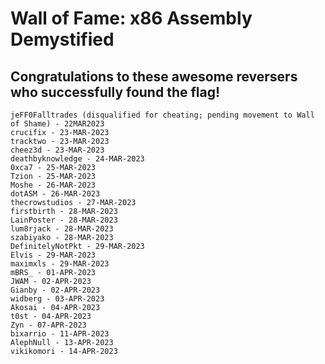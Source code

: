 # Wall of Fame: x86 Assembly Demystified

## Congratulations to these awesome reversers who successfully found the flag!

```
jeFF0Falltrades (disqualified for cheating; pending movement to Wall of Shame) - 22MAR2023
crucifix - 23-MAR-2023
tracktwo - 23-MAR-2023
cheez3d - 23-MAR-2023
deathbyknowledge - 24-MAR-2023
0xca7 - 25-MAR-2023
Tzion - 25-MAR-2023
Moshe - 26-MAR-2023
dotASM - 26-MAR-2023
thecrowstudios - 27-MAR-2023
firstbirth - 28-MAR-2023
LainPoster - 28-MAR-2023
lum8rjack - 28-MAR-2023
szabiyako - 28-MAR-2023
DefinitelyNotPkt - 29-MAR-2023
Elvis - 29-MAR-2023
maximxls - 29-MAR-2023
mBRS_ - 01-APR-2023
JWAM - 02-APR-2023
Gianby - 02-APR-2023
widberg - 03-APR-2023
Akosai - 04-APR-2023
t0st - 04-APR-2023
Zyn - 07-APR-2023
bixarrio - 11-APR-2023
AlephNull - 13-APR-2023
vikikomori - 14-APR-2023
```

